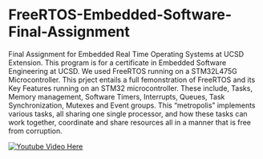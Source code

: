 # FreeRTOS-Embedded-Software-Final-Assignment
Final Assignment for Embedded Real Time Operating Systems at UCSD Extension. This program is for a certificate in Embedded Software Engineering at UCSD. We used FreeRTOS running on a STM32L475G Microcontroller. 
This prject entails a full femonstration of FreeRTOS and its Key Features running on an STM32 microcontroller. These include, Tasks, Memory management, Software Timers, Interrupts, Queues, Task Synchronization, Mutexes and Event groups. This “metropolis” implements various tasks, all sharing one single processor, and how these tasks can work together, coordinate and share resources all in a manner that is free from corruption.

[![Youtube Video Here](https://i.ytimg.com/an_webp/L6MPs2rMGp0/mqdefault_6s.webp?du=3000&sqp=CNXh4IwG&rs=AOn4CLAynFW2Dg7lGJzH7MCPZpwdoGQh5A)](https://www.youtube.com/watch?v=L6MPs2rMGp0)
